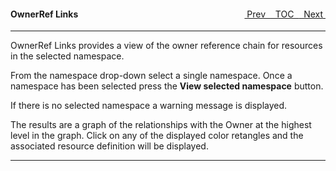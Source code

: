<topicKey ownerref/>
<topicBack id="topicNext" link="gettingstarted"/>
<topicNext id="topicBack" link="search"/>

<a style="float: right;" href="javascript:docNextTopic()">&nbsp;&nbsp;Next&nbsp;<i class="fas fa-lg fa-arrow-right"></i></a>
<a style="float: right;" href="javascript:docNextTopic('toc')">&nbsp;&nbsp;TOC&nbsp;&nbsp;</a>
<a style="float: right;" href="javascript:docPrevTopic()"><i class="fas fa-lg fa-arrow-left"></i>&nbsp;Prev&nbsp;&nbsp;</a>

#### OwnerRef Links

<!-- --- -->
  
<!-- OwnerRef Links view  

--- -->

<!-- <div style="margin-left: 150px;">
    <iframe width="700" height="390" src="https://www.youtube.com/embed/EqknUXaIRnk">
    </iframe>
</div> -->

---

OwnerRef Links provides a view of the owner reference chain for resources in the selected namespace.  

From the namespace drop-down select a single namespace.  Once a namespace has been selected press the __View selected namespace__ button. 

If there is no selected namespace a warning message is displayed. 

The results are a graph of the relationships with the Owner at the highest level in the graph.  Click on any of the displayed color retangles and the associated resource definition will be displayed.

---
